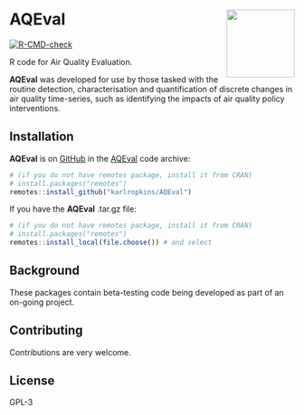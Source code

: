 
<!-- index.md is generated from INDEX.Rmd. Please edit that file -->

# AQEval <img src="man/figures/logo.png" align="right" alt="" width="120" />

<!-- badges: start -->

[![R-CMD-check](https://github.com/karlropkins/AQEval/workflows/R-CMD-check/badge.svg)](https://github.com/karlropkins/AQEval/actions)
<!-- badges: end -->

R code for Air Quality Evaluation.

**AQEval** was developed for use by those tasked with the routine
detection, characterisation and quantification of discrete changes in
air quality time-series, such as identifying the impacts of air quality
policy interventions.

## Installation

**AQEval** is on [GitHub](https://github.com) in the
[AQEval](https://github.com/karlropkins/AQEval) code archive:

``` r
# (if you do not have remotes package, install it from CRAN) 
# install.packages("remotes")
remotes::install_github("karlropkins/AQEval") 
```

If you have the **AQEval** .tar.gz file:

``` r
# (if you do not have remotes package, install it from CRAN) 
# install.packages("remotes")
remotes::install_local(file.choose()) # and select
```

## Background

These packages contain beta-testing code being developed as part of an
on-going project.

## Contributing

Contributions are very welcome.

## License

GPL-3

